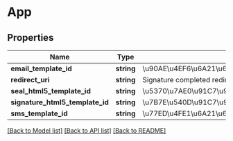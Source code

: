 # App

## Properties
Name | Type | Description | Notes
------------ | ------------- | ------------- | -------------
**email_template_id** | **string** | \u90AE\u4EF6\u6A21\u677F\u7F16\u53F7 | [optional] 
**redirect_uri** | **string** | Signature completed redirected link | [optional] 
**seal_html5_template_id** | **string** | \u5370\u7AE0\u91C7\u96C6H5\u9875\u9762\u6A21\u677F\u7F16\u53F7 | [optional] 
**signature_html5_template_id** | **string** | \u7B7E\u540D\u91C7\u96C6H5\u9875\u9762\u6A21\u677F\u7F16\u53F7 | [optional] 
**sms_template_id** | **string** | \u77ED\u4FE1\u6A21\u677F\u7F16\u53F7 | [optional] 

[[Back to Model list]](../README.md#documentation-for-models) [[Back to API list]](../README.md#documentation-for-api-endpoints) [[Back to README]](../README.md)


